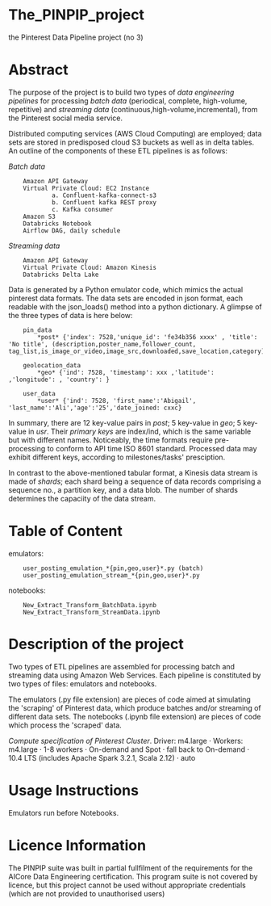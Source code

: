 # The_PINPIP_project

the Pinterest Data Pipeline project (no 3)

# Abstract

The purpose of the project is to build two types of *data engineering pipelines* for processing *batch data* (periodical, complete, high-volume, repetitive) and *streaming data* (continuous,high-volume,incremental), from the Pinterest social media service. 

Distributed computing services (AWS Cloud Computing) are employed; data sets are stored in predisposed cloud S3 buckets as well as in delta tables. An outline of the components of these ETL pipelines is as follows:

*Batch data*    

        Amazon API Gateway   
        Virtual Private Cloud: EC2 Instance   
                a. Confluent-kafka-connect-s3   
                b. Confluent kafka REST proxy   
                c. Kafka consumer   
        Amazon S3  
        Databricks Notebook  
        Airflow DAG, daily schedule   

*Streaming data*  

        Amazon API Gateway    
        Virtual Private Cloud: Amazon Kinesis    
        Databricks Delta Lake   

Data is generated by a Python emulator code, which mimics the actual pinterest data formats. The data sets are encoded in json format, each readable with the json_loads(<string that point to name>) method into a python dictionary. A glimpse of the three types of data is here below:

        pin_data
	        *post* {'index': 7528,'unique_id': 'fe34b356 xxxx' , 'title': 'No title', (description,poster_name,follower_count, tag_list,is_image_or_video,image_src,downloaded,save_location,category)}
	
        geolocation_data
            *geo* {'ind': 7528, 'timestamp': xxx ,'latitude': ,'longitude': , 'country': }
    
        user_data
            *user* {'ind': 7528, 'first_name':'Abigail', 'last_name':'Ali','age':'25','date_joined: cxxc}
    
In summary, there are 12 key-value pairs in *post*; 5 key-value in *geo*; 5 key-value in *usr*. Their *primary keys* are index/ind, which is the same variable but with different names. Noticeably, the time formats require pre-processing to conform to API time ISO 8601 standard. Processed data may exhibit different keys, according to milestones/tasks' presciption. 

In contrast to the above-mentioned tabular format, a Kinesis data stream is made of *shards*; each shard being a sequence of data records comprising a sequence no., a partition key, and a data blob. The number of shards determines the capaciity of the data stream.

# Table of Content

emulators:   

        user_posting_emulation_*{pin,geo,user}*.py (batch)  
        user_posting_emulation_stream_*{pin,geo,user}*.py  

notebooks:  

        New_Extract_Transform_BatchData.ipynb   
        New_Extract_Transform_StreamData.ipynb   

# Description of the project

Two types of ETL pipelines are assembled for processing batch and streaming data using Amazon Web Services. Each pipeline is constituted by two types of files: emulators and notebooks.

The emulators (.py file extension) are pieces of code aimed at simulating the 'scraping' of Pinterest data, which produce batches and/or streaming of different data sets. The notebooks (.ipynb file extension) are pieces of code which process the 'scraped' data.


*Compute specification of Pinterest Cluster*. Driver: m4.large · Workers: m4.large · 1-8 workers · On-demand and Spot · fall back to On-demand · 10.4 LTS (includes Apache Spark 3.2.1, Scala 2.12) · auto


# Usage Instructions

Emulators run before Notebooks.

# Licence Information

The PINPIP suite was built in partial fullfilment of the requirements for the AICore Data Engineering certification. This program suite is not covered by licence, but this project cannot be used without appropriate credentials (which are not provided to unauthorised users)